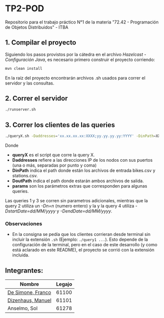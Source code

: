 # TP2-POD
Repositorio para el trabajo práctico N°1 de la materia "72.42 - Programación de Objetos Distribuidos" - ITBA

## 1. Compilar el proyecto
Siguiendo los pasos provistos por la cátedra en el archivo *Hazelcast - Configuración Java*, es necesario primero construir el proyecto corriendo:

```bash
mvn clean install
```
En la raíz del proyecto encontrarán archivos .sh usados para correr el servidor y las consultas.

## 2. Correr el servidor
```bash
./runserver.sh
```
## 3. Correr los clientes de las queries
```bash
./queryX.sh -Daddresses='xx.xx.xx.xx:XXXX;yy.yy.yy.yy:YYYY' -DinPath=XX -DoutPath=YY [params]
```
Donde
- **queryX** es el script que corre la query X.
- **Daddresses** refiere a las direcciones IP de los nodos con sus puertos (una o más, separadas por punto y coma)
- **DinPath** indica el path donde están los archivos de entrada bikes.csv y stations.csv.
- **DoutPath** indica el path donde estarán ambos archivos de salida.
- **params** son los parámetros extras que corresponden para algunas queries.

Las queries 1 y 3 se corren sin parametros adicionales, mientras que la query 2 utiliza un _-Dn=n_ (numero entero) y la
y la query 4 utiliza _-DstartDate=dd/MM/yyyy_ y _-DendDate=dd/MM/yyyy_.

### Observaciones
- En la consigna se pedía que los clientes corrieran desde terminal sin incluir la extensión `.sh` (Ejemplo: `./query1 ...`). Esto depende de la configuración de la terminal, pero en el caso de este desarrollo (y como está aclarado en este README), el proyecto se corrió con la extensión incluida.

## Integrantes:
| Nombre                                                | Legajo |
|-------------------------------------------------------|--------|
| [De Simone, Franco](https://github.com/desimonef)                              | 61100  |
| [Dizenhaus, Manuel](https://github.com/ManuelDizen)                              | 61101  |
| Anselmo, Sol                                          | 61278  |
